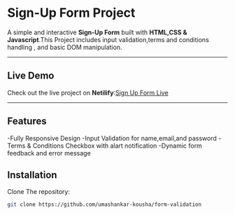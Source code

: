 # Sign-Up Form Project

A simple and interactive **Sign-Up Form** built with **HTML,CSS & Javascript**.This Project includes input validation,terms and conditions handling , and basic DOM manipulation.

---

## Live Demo

Check out the live project on **Netilify**:[Sign Up Form Live](https://kousha-form-validation.netlify.app/)

---

## Features

-Fully Responsive Design
-Input Validation for name,email,and password
-Terms & Conditions Checkbox with alart notification
-Dynamic form feedback and error message

## Installation

Clone The repository:

```bash
git clone https://github.com/umashankar-kousha/form-validation
```
